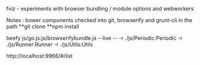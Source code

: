 fviz - experiments with browser bundling / module options and webworkers

Notes : bower components checked into git, browserify and grunt-cli in the path
**git clone
**npm install

beefy js/go.js:js/browserifybundle.js --live -- -r ./js/Periodic:Periodic -r ./js/Runner:Runner -r ./js/Utils:Utils

http://localhost:9966/#/list